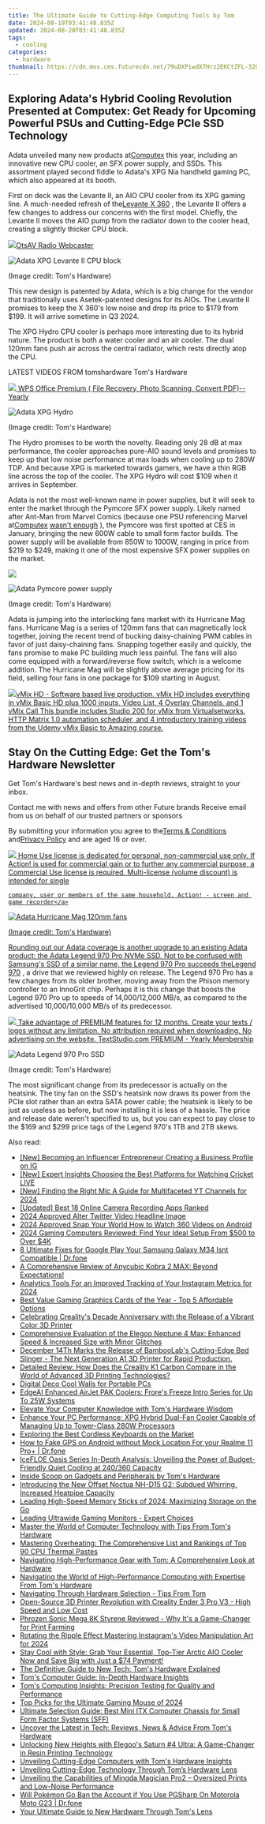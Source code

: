 ```yaml
---
title: The Ultimate Guide to Cutting-Edge Computing Tools by Tom
date: 2024-08-19T03:41:48.835Z
updated: 2024-08-20T03:41:48.835Z
tags:
  - cooling
categories:
  - hardware
thumbnail: https://cdn.mos.cms.futurecdn.net/79uDXPiwdX7Hrz2EKCtZFL-320-80.jpg
---
```


## Exploring Adata's Hybrid Cooling Revolution Presented at Computex: Get Ready for Upcoming Powerful PSUs and Cutting-Edge PCIe SSD Technology

Adata unveiled many new products at[Computex](https://www.tomshardware.com/tag/computex) this year, including an innovative new CPU cooler, an SFX power supply, and SSDs. This assortment played second fiddle to Adata's XPG Nia handheld gaming PC, which also appeared at its booth.

 First on deck was the Levante II, an AIO CPU cooler from its XPG gaming line. A much-needed refresh of the[Levante X 360](https://www.tomshardware.com/pc-components/cooling/xpg-levante-x-360) , the Levante II offers a few changes to address our concerns with the first model. Chiefly, the Levante II moves the AIO pump from the radiator down to the cooler head, creating a slightly thicker CPU block.

<!-- affiliate ads begin -->
<a href="https://otszone.ots7.com/order/checkout.php?PRODS=4713322&QTY=1&AFFILIATE=108875&CART=1"><img src="https://green.ots7.com/screenshots/OtsAV/OtsAVRadio1.90-300x188.jpg" border="0">OtsAV Radio Webcaster</a>
<!-- affiliate ads end -->
![Adata XPG Levante II CPU block](https://cdn.mos.cms.futurecdn.net/P5zekEaAKNkwd5vJYNpgPg-320-80.jpg)

 (Image credit: Tom's Hardware)

 This new design is patented by Adata, which is a big change for the vendor that traditionally uses Asetek-patented designs for its AIOs. The Levante II promises to keep the X 360's low noise and drop its price to $179 from $199\. It will arrive sometime in Q3 2024.

 The XPG Hydro CPU cooler is perhaps more interesting due to its hybrid nature. The product is both a water cooler and an air cooler. The dual 120mm fans push air across the central radiator, which rests directly atop the CPU.

 LATEST VIDEOS FROM tomshardware Tom's Hardware

<!-- affiliate ads begin -->
<a href="https://secure.2checkout.com/order/checkout.php?PRODS=38729081&QTY=1&AFFILIATE=108875&CART=1"><img src="https://website-prod.cache.wpscdn.com/img/wps-writer-free-word-processor-1x.3d9c80d.png" border="0">
WPS Office Premium ( File Recovery, Photo Scanning, Convert PDF)--Yearly</a>
<!-- affiliate ads end -->
![Adata XPG Hydro](https://cdn.mos.cms.futurecdn.net/2epuSdqRU5P9v2A6a65X84-320-80.jpg)

 (Image credit: Tom's Hardware)

 The Hydro promises to be worth the novelty. Reading only 28 dB at max performance, the cooler approaches pure-AIO sound levels and promises to keep up that low noise performance at max loads when cooling up to 280W TDP. And because XPG is marketed towards gamers, we have a thin RGB line across the top of the cooler. The XPG Hydro will cost $109 when it arrives in September.

 Adata is not the most well-known name in power supplies, but it will seek to enter the market through the Pymcore SFX power supply. Likely named after Ant-Man from Marvel Comics (because one PSU referencing Marvel at[Computex](https://www.tomshardware.com/tag/computex) [wasn't enough](https://www.tomshardware.com/pc-components/power-supplies/asus-brings-the-lightning-with-hammer-shaped-mjolnir-ups-innovative-thor-psus) ), the Pymcore was first spotted at CES in January, bringing the new 600W cable to small form factor builds. The power supply will be available from 850W to 1000W, ranging in price from $219 to $249, making it one of the most expensive SFX power supplies on the market.

<!-- affiliate ads begin -->
<a href="https://store.revouninstaller.com/order/checkout.php?PRODS=27889512&QTY=1&AFFILIATE=108875&CART=1"><img src="https://secure.avangate.com/images/merchant/4282ec8de8c9be897e7aff4aa231b1a4/728__90.jpg" border="0"></a>
<!-- affiliate ads end -->
![Adata Pymcore power supply](https://cdn.mos.cms.futurecdn.net/qPQRW2GHswE7moBWws8D5M-320-80.jpg)

 (Image credit: Tom's Hardware)

 Adata is jumping into the interlocking fans market with its Hurricane Mag fans. Hurricane Mag is a series of 120mm fans that can magnetically lock together, joining the recent trend of bucking daisy-chaining PWM cables in favor of just daisy-chaining fans. Snapping together easily and quickly, the fans promise to make PC building much less painful. The fans will also come equipped with a forward/reverse flow switch, which is a welcome addition. The Hurricane Mag will be slightly above average pricing for its field, selling four fans in one package for $109 starting in August.

<!-- affiliate ads begin -->
<a href="https://secure.2checkout.com/order/checkout.php?PRODS=4718730&QTY=1&AFFILIATE=108875&CART=1"> <img src="https://secure.avangate.com/images/merchant/ce9a6fb2becc2d235e62b125e9260102/products/copy_vMixCallScreenshot1-large.jpg" border="0">vMix HD - Software based live production. vMix HD includes everything in vMix Basic HD plus 1000 inputs, Video List, 4 Overlay Channels, and 1 vMix Call 
This bundle includes Studio 200 for vMix from Virtualsetworks, HTTP Matrix 1.0 automation scheduler, and 4 introductory training videos from the Udemy vMix Basic to Amazing course. </a>
<!-- affiliate ads end -->
## Stay On the Cutting Edge: Get the Tom's Hardware Newsletter

 Get Tom's Hardware's best news and in-depth reviews, straight to your inbox.

 Contact me with news and offers from other Future brands  Receive email from us on behalf of our trusted partners or sponsors

 By submitting your information you agree to the[Terms & Conditions](https://futureplc.com/terms-conditions/) and[Privacy Policy](https://futureplc.com/privacy-policy/) and are aged 16 or over.

<!-- affiliate ads begin -->
<a href="https://checkout.mirillis.com/order/checkout.php?PRODS=4704640&QTY=1&AFFILIATE=108875&CART=1"> <img src="https://secure.avangate.com/images/merchant/547a5a56d43f6d40f9a6a2f76501d013/products/1_mirillis_action_boxshot_store_1x.jpg" border="0">
	Home Use license is dedicated for personal, non-commercial use only. 
	If Action! is used for commercial gain or to further any commercial purpose, 
	a Commercial Use license is required. Multi-license (volume discount) is intended for single 
 
	company, user or members of the same household. Action! - screen and game recorder</a>
<!-- affiliate ads end -->
![Adata Hurricane Mag 120mm fans](https://cdn.mos.cms.futurecdn.net/j5W4MPdnv9Dn6YaYahutuC-320-80.jpg)

 (Image credit: Tom's Hardware)

 Rounding out our Adata coverage is another upgrade to an existing Adata product: the Adata Legend 970 Pro NVMe SSD. Not to be confused with Samsung's SSD of a similar name, the Legend 970 Pro succeeds the[Legend 970](https://www.tomshardware.com/pc-components/ssds/adata-legend-970-ssd-review) , a drive that we reviewed highly on release. The Legend 970 Pro has a few changes from its older brother, moving away from the Phison memory controller to an InnoGrit chip. Perhaps it is this change that boosts the Legend 970 Pro up to speeds of 14,000/12,000 MB/s, as compared to the advertised 10,000/10,000 MB/s of its predecessor.

<!-- affiliate ads begin -->
<a href="https://secure.textstudio.com/order/checkout.php?PRODS=35633309&QTY=1&AFFILIATE=108875&CART=1"> <img src="https://secure.avangate.com/images/merchant/d6eb8222c9718486bdabce8b897380f7/products/3_premium-icon.png" border="0"> Take advantage of PREMIUM features for 12 months. 
Create your texts / logos without any limitation. 
No attribution required when downloading. 
No advertising on the website. 
 TextStudio.com  PREMIUM - Yearly Membership</a>
<!-- affiliate ads end -->
![Adata Legend 970 Pro SSD](https://cdn.mos.cms.futurecdn.net/4eK59fFGUNm8NkfJqNZCTg-320-80.jpg)

 (Image credit: Tom's Hardware)

 The most significant change from its predecessor is actually on the heatsink. The tiny fan on the SSD's heatsink now draws its power from the PCIe slot rather than an extra SATA power cable; the heatsink is likely to be just as useless as before, but now installing it is less of a hassle. The price and release date weren't specified to us, but you can expect to pay close to the $169 and $299 price tags of the Legend 970's 1TB and 2TB skews.


<ins class="adsbygoogle"
     style="display:block"
     data-ad-format="autorelaxed"
     data-ad-client="ca-pub-7571918770474297"
     data-ad-slot="1223367746"></ins>



<ins class="adsbygoogle"
     style="display:block"
     data-ad-client="ca-pub-7571918770474297"
     data-ad-slot="8358498916"
     data-ad-format="auto"
     data-full-width-responsive="true"></ins>

<span class="atpl-alsoreadstyle">Also read:</span>
<div><ul>
<li><a href="https://instagram-videos.techidaily.com/new-becoming-an-influencer-entrepreneur-creating-a-business-profile-on-ig/"><u>[New] Becoming an Influencer Entrepreneur  Creating a Business Profile on IG</u></a></li>
<li><a href="https://fox-friendly.techidaily.com/new-expert-insights-choosing-the-best-platforms-for-watching-cricket-live/"><u>[New] Expert Insights  Choosing the Best Platforms for Watching Cricket LIVE</u></a></li>
<li><a href="https://eaxpv-info.techidaily.com/new-finding-the-right-mic-a-guide-for-multifaceted-yt-channels-for-2024/"><u>[New] Finding the Right Mic  A Guide for Multifaceted YT Channels for 2024</u></a></li>
<li><a href="https://extra-tips.techidaily.com/updated-best-18-online-camera-recording-apps-ranked/"><u>[Updated] Best 18 Online Camera Recording Apps Ranked</u></a></li>
<li><a href="https://twitter-clips.techidaily.com/2024-approved-alter-twitter-video-headline-image/"><u>2024 Approved  Alter Twitter Video Headline Image</u></a></li>
<li><a href="https://extra-support.techidaily.com/2024-approved-snap-your-world-how-to-watch-360-videos-on-android/"><u>2024 Approved  Snap Your World  How to Watch 360 Videos on Android</u></a></li>
<li><a href="https://hardware-tips.techidaily.com/2024-gaming-computers-reviewed-find-your-ideal-setup-from-500-to-over-4k/"><u>2024 Gaming Computers Reviewed: Find Your Ideal Setup From $500 to Over $4K</u></a></li>
<li><a href="https://howto.techidaily.com/8-ultimate-fixes-for-google-play-your-samsung-galaxy-m34-isnt-compatible-drfone-by-drfone-fix-android-problems-fix-android-problems/"><u>8 Ultimate Fixes for Google Play Your Samsung Galaxy M34 Isnt Compatible | Dr.fone</u></a></li>
<li><a href="https://hardware-tips.techidaily.com/a-comprehensive-review-of-anycubic-kobra-2-max-beyond-expectations/"><u>A Comprehensive Review of Anycubic Kobra 2 MAX: Beyond Expectations!</u></a></li>
<li><a href="https://instagram-videos.techidaily.com/analytics-tools-for-an-improved-tracking-of-your-instagram-metrics-for-2024/"><u>Analytics Tools For an Improved Tracking of Your Instagram Metrics for 2024</u></a></li>
<li><a href="https://hardware-tips.techidaily.com/best-value-gaming-graphics-cards-of-the-year-top-5-affordable-options/"><u>Best Value Gaming Graphics Cards of the Year - Top 5 Affordable Options</u></a></li>
<li><a href="https://hardware-tips.techidaily.com/celebrating-crealitys-decade-anniversary-with-the-release-of-a-vibrant-color-3d-printer/"><u>Celebrating Creality's Decade Anniversary with the Release of a Vibrant Color 3D Printer</u></a></li>
<li><a href="https://hardware-tips.techidaily.com/comprehensive-evaluation-of-the-elegoo-neptune-4-max-enhanced-speed-and-increased-size-with-minor-glitches/"><u>Comprehensive Evaluation of the Elegoo Neptune 4 Max: Enhanced Speed & Increased Size with Minor Glitches</u></a></li>
<li><a href="https://hardware-tips.techidaily.com/december-14th-marks-the-release-of-bamboolabs-cutting-edge-bed-slinger-the-next-generation-a1-3d-printer-for-rapid-production/"><u>December 14Th Marks the Release of BambooLab's Cutting-Edge Bed Slinger - The Next Generation A1 3D Printer for Rapid Production.</u></a></li>
<li><a href="https://hardware-tips.techidaily.com/detailed-review-how-does-the-creality-k1-carbon-compare-in-the-world-of-advanced-3d-printing-technologies/"><u>Detailed Review: How Does the Creality K1 Carbon Compare in the World of Advanced 3D Printing Technologies?</u></a></li>
<li><a href="https://extra-information.techidaily.com/digital-deco-cool-walls-for-portable-pcs/"><u>Digital Deco  Cool Walls for Portable PCs</u></a></li>
<li><a href="https://hardware-tips.techidaily.com/edgeai-enhanced-airjet-pak-coolers-frores-freeze-intro-series-for-up-to-25w-systems/"><u>EdgeAI Enhanced AirJet PAK Coolers: Frore's Freeze Intro Series for Up To 25W Systems</u></a></li>
<li><a href="https://hardware-tips.techidaily.com/elevate-your-computer-knowledge-with-toms-hardware-wisdom/"><u>Elevate Your Computer Knowledge with Tom's Hardware Wisdom</u></a></li>
<li><a href="https://hardware-tips.techidaily.com/enhance-your-pc-performance-xpg-hybrid-dual-fan-cooler-capable-of-managing-up-to-tower-class-280w-processors/"><u>Enhance Your PC Performance: XPG Hybrid Dual-Fan Cooler Capable of Managing Up to Tower-Class 280W Processors</u></a></li>
<li><a href="https://hardware-tips.techidaily.com/exploring-the-best-cordless-keyboards-on-the-market/"><u>Exploring the Best Cordless Keyboards on the Market</u></a></li>
<li><a href="https://android-location.techidaily.com/how-to-fake-gps-on-android-without-mock-location-for-your-realme-11-proplus-drfone-by-drfone-virtual/"><u>How to Fake GPS on Android without Mock Location For your Realme 11 Pro+ | Dr.fone</u></a></li>
<li><a href="https://hardware-tips.techidaily.com/icefloe-oasis-series-in-depth-analysis-unveiling-the-power-of-budget-friendly-quiet-cooling-at-240360-capacity/"><u>IceFLOE Oasis Series In-Depth Analysis: Unveiling the Power of Budget-Friendly Quiet Cooling at 240/360 Capacity</u></a></li>
<li><a href="https://hardware-tips.techidaily.com/inside-scoop-on-gadgets-and-peripherals-by-toms-hardware/"><u>Inside Scoop on Gadgets and Peripherals by Tom's Hardware</u></a></li>
<li><a href="https://hardware-tips.techidaily.com/introducing-the-new-offset-noctua-nh-d15-g2-subdued-whirring-increased-heatpipe-capacity/"><u>Introducing the New Offset Noctua NH-D15 G2: Subdued Whirring, Increased Heatpipe Capacity</u></a></li>
<li><a href="https://hardware-tips.techidaily.com/leading-high-speed-memory-sticks-of-2024-maximizing-storage-on-the-go/"><u>Leading High-Speed Memory Sticks of 2024: Maximizing Storage on the Go</u></a></li>
<li><a href="https://hardware-tips.techidaily.com/leading-ultrawide-gaming-monitors-expert-choices/"><u>Leading Ultrawide Gaming Monitors - Expert Choices</u></a></li>
<li><a href="https://hardware-tips.techidaily.com/master-the-world-of-computer-technology-with-tips-from-toms-hardware/"><u>Master the World of Computer Technology with Tips From Tom's Hardware</u></a></li>
<li><a href="https://hardware-tips.techidaily.com/mastering-overheating-the-comprehensive-list-and-rankings-of-top-90-cpu-thermal-pastes/"><u>Mastering Overheating: The Comprehensive List and Rankings of Top 90 CPU Thermal Pastes</u></a></li>
<li><a href="https://hardware-tips.techidaily.com/navigating-high-performance-gear-with-tom-a-comprehensive-look-at-hardware/"><u>Navigating High-Performance Gear with Tom: A Comprehensive Look at Hardware</u></a></li>
<li><a href="https://hardware-tips.techidaily.com/navigating-the-world-of-high-performance-computing-with-expertise-from-toms-hardware/"><u>Navigating the World of High-Performance Computing with Expertise From Tom's Hardware</u></a></li>
<li><a href="https://hardware-tips.techidaily.com/navigating-through-hardware-selection-tips-from-tom/"><u>Navigating Through Hardware Selection - Tips From Tom</u></a></li>
<li><a href="https://hardware-tips.techidaily.com/open-source-3d-printer-revolution-with-creality-ender-3-pro-v3-high-speed-and-low-cost/"><u>Open-Source 3D Printer Revolution with Creality Ender 3 Pro V3 - High Speed and Low Cost</u></a></li>
<li><a href="https://hardware-tips.techidaily.com/phrozen-sonic-mega-8k-styrene-reviewed-why-its-a-game-changer-for-print-farming/"><u>Phrozen Sonic Mega 8K Styrene Reviewed - Why It's a Game-Changer for Print Farming</u></a></li>
<li><a href="https://instagram-video-files.techidaily.com/rotating-the-ripple-effect-mastering-instagrams-video-manipulation-art-for-2024/"><u>Rotating the Ripple Effect  Mastering Instagram's Video Manipulation Art for 2024</u></a></li>
<li><a href="https://hardware-tips.techidaily.com/stay-cool-with-style-grab-your-essential-top-tier-arctic-aio-cooler-now-and-save-big-with-just-a-74-payment/"><u>Stay Cool with Style: Grab Your Essential, Top-Tier Arctic AIO Cooler Now and Save Big with Just a $74 Payment!</u></a></li>
<li><a href="https://hardware-tips.techidaily.com/the-definitive-guide-to-new-tech-toms-hardware-explained/"><u>The Definitive Guide to New Tech: Tom's Hardware Explained</u></a></li>
<li><a href="https://hardware-tips.techidaily.com/toms-computer-guide-in-depth-hardware-insights/"><u>Tom's Computer Guide: In-Depth Hardware Insights</u></a></li>
<li><a href="https://hardware-tips.techidaily.com/toms-computing-insights-precision-testing-for-quality-and-performance/"><u>Tom's Computing Insights: Precision Testing for Quality and Performance</u></a></li>
<li><a href="https://hardware-tips.techidaily.com/top-picks-for-the-ultimate-gaming-mouse-of-2024/"><u>Top Picks for the Ultimate Gaming Mouse of 2024</u></a></li>
<li><a href="https://hardware-tips.techidaily.com/ultimate-selection-guide-best-mini-itx-computer-chassis-for-small-form-factor-systems-sff/"><u>Ultimate Selection Guide: Best Mini ITX Computer Chassis for Small Form Factor Systems (SFF)</u></a></li>
<li><a href="https://hardware-tips.techidaily.com/uncover-the-latest-in-tech-reviews-news-and-advice-from-toms-hardware/"><u>Uncover the Latest in Tech: Reviews, News & Advice From Tom's Hardware</u></a></li>
<li><a href="https://hardware-tips.techidaily.com/unlocking-new-heights-with-elegoos-saturn-4-ultra-a-game-changer-in-resin-printing-technology/"><u>Unlocking New Heights with Elegoo's Saturn #4 Ultra: A Game-Changer in Resin Printing Technology</u></a></li>
<li><a href="https://hardware-tips.techidaily.com/unveiling-cutting-edge-computers-with-toms-hardware-insights/"><u>Unveiling Cutting-Edge Computers with Tom's Hardware Insights</u></a></li>
<li><a href="https://hardware-tips.techidaily.com/unveiling-cutting-edge-technology-through-toms-hardware-lens/"><u>Unveiling Cutting-Edge Technology Through Tom’s Hardware Lens</u></a></li>
<li><a href="https://hardware-tips.techidaily.com/unveiling-the-capabilities-of-mingda-magician-pro2-oversized-prints-and-low-noise-performance/"><u>Unveiling the Capabilities of Mingda Magician Pro2 – Oversized Prints and Low-Noise Performance</u></a></li>
<li><a href="https://android-pokemon-go.techidaily.com/will-pokemon-go-ban-the-account-if-you-use-pgsharp-on-motorola-moto-g23-drfone-by-drfone-virtual-android/"><u>Will Pokémon Go Ban the Account if You Use PGSharp On Motorola Moto G23 | Dr.fone</u></a></li>
<li><a href="https://hardware-tips.techidaily.com/your-ultimate-guide-to-new-hardware-through-toms-lens/"><u>Your Ultimate Guide to New Hardware Through Tom's Lens</u></a></li>
</ul></div>
